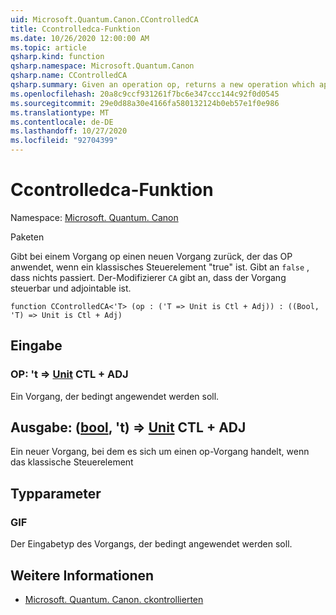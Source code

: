 ```yaml
---
uid: Microsoft.Quantum.Canon.CControlledCA
title: Ccontrolledca-Funktion
ms.date: 10/26/2020 12:00:00 AM
ms.topic: article
qsharp.kind: function
qsharp.namespace: Microsoft.Quantum.Canon
qsharp.name: CControlledCA
qsharp.summary: Given an operation op, returns a new operation which applies the op if a classical control bit is true. If `false`, nothing happens. The modifier `CA` indicates that the operation is controllable and adjointable.
ms.openlocfilehash: 20a8c9ccf931261f7bc6e347ccc144c92f0d0545
ms.sourcegitcommit: 29e0d88a30e4166fa580132124b0eb57e1f0e986
ms.translationtype: MT
ms.contentlocale: de-DE
ms.lasthandoff: 10/27/2020
ms.locfileid: "92704399"
---
```

# <a name="ccontrolledca-function"></a>Ccontrolledca-Funktion

Namespace: [Microsoft. Quantum. Canon](xref:Microsoft.Quantum.Canon)

Paketen [](https://nuget.org/packages/)


Gibt bei einem Vorgang op einen neuen Vorgang zurück, der das OP anwendet, wenn ein klassisches Steuerelement "true" ist. Gibt an `false` , dass nichts passiert.
Der-Modifizierer `CA` gibt an, dass der Vorgang steuerbar und adjointable ist.

```qsharp
function CControlledCA<'T> (op : ('T => Unit is Ctl + Adj)) : ((Bool, 'T) => Unit is Ctl + Adj)
```


## <a name="input"></a>Eingabe

### <a name="op--t--unit-ctl--adj"></a>OP: 't => [Unit](xref:microsoft.quantum.lang-ref.unit) CTL + ADJ

Ein Vorgang, der bedingt angewendet werden soll.



## <a name="output--boolt--unit-ctl--adj"></a>Ausgabe: ([bool](xref:microsoft.quantum.lang-ref.bool), 't) => [Unit](xref:microsoft.quantum.lang-ref.unit) CTL + ADJ

Ein neuer Vorgang, bei dem es sich um einen op-Vorgang handelt, wenn das klassische Steuerelement

## <a name="type-parameters"></a>Typparameter

### <a name="t"></a>GIF

Der Eingabetyp des Vorgangs, der bedingt angewendet werden soll.

## <a name="see-also"></a>Weitere Informationen

- [Microsoft. Quantum. Canon. ckontrollierten](xref:Microsoft.Quantum.Canon.CControlled)